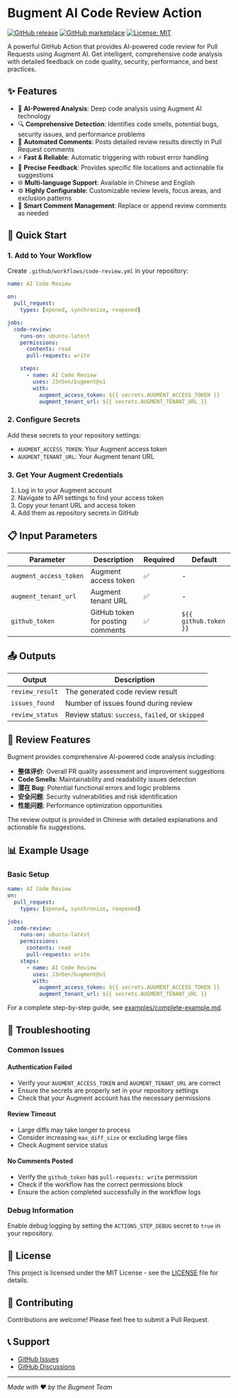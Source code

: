 # Bugment AI Code Review Action

[![GitHub release](https://img.shields.io/github/release/J3n5en/bugment.svg)](https://github.com/J3n5en/bugment/releases)
[![GitHub marketplace](https://img.shields.io/badge/marketplace-bugment--ai--code--review-blue?logo=github)](https://github.com/marketplace/actions/bugment-ai-code-review)
[![License: MIT](https://img.shields.io/badge/License-MIT-yellow.svg)](https://opensource.org/licenses/MIT)

A powerful GitHub Action that provides AI-powered code review for Pull Requests using Augment AI. Get intelligent, comprehensive code analysis with detailed feedback on code quality, security, performance, and best practices.

## ✨ Features

- 🤖 **AI-Powered Analysis**: Deep code analysis using Augment AI technology
- 🔍 **Comprehensive Detection**: Identifies code smells, potential bugs, security issues, and performance problems
- 📝 **Automated Comments**: Posts detailed review results directly in Pull Request comments
- ⚡ **Fast & Reliable**: Automatic triggering with robust error handling
- 🎯 **Precise Feedback**: Provides specific file locations and actionable fix suggestions
- 🌐 **Multi-language Support**: Available in Chinese and English
- ⚙️ **Highly Configurable**: Customizable review levels, focus areas, and exclusion patterns
- 🔄 **Smart Comment Management**: Replace or append review comments as needed

## 🚀 Quick Start

### 1. Add to Your Workflow

Create `.github/workflows/code-review.yml` in your repository:

```yaml
name: AI Code Review

on:
  pull_request:
    types: [opened, synchronize, reopened]

jobs:
  code-review:
    runs-on: ubuntu-latest
    permissions:
      contents: read
      pull-requests: write

    steps:
      - name: AI Code Review
        uses: J3n5en/bugment@v1
        with:
          augment_access_token: ${{ secrets.AUGMENT_ACCESS_TOKEN }}
          augment_tenant_url: ${{ secrets.AUGMENT_TENANT_URL }}
```

### 2. Configure Secrets

Add these secrets to your repository settings:

- `AUGMENT_ACCESS_TOKEN`: Your Augment access token
- `AUGMENT_TENANT_URL`: Your Augment tenant URL

### 3. Get Your Augment Credentials

1. Log in to your Augment account
2. Navigate to API settings to find your access token
3. Copy your tenant URL and access token
4. Add them as repository secrets in GitHub

## 📋 Input Parameters

| Parameter              | Description                       | Required | Default               |
| ---------------------- | --------------------------------- | -------- | --------------------- |
| `augment_access_token` | Augment access token              | ✅       | -                     |
| `augment_tenant_url`   | Augment tenant URL                | ✅       | -                     |
| `github_token`         | GitHub token for posting comments | ✅       | `${{ github.token }}` |

## 📤 Outputs

| Output          | Description                                      |
| --------------- | ------------------------------------------------ |
| `review_result` | The generated code review result                 |
| `issues_found`  | Number of issues found during review             |
| `review_status` | Review status: `success`, `failed`, or `skipped` |

## 🎯 Review Features

Bugment provides comprehensive AI-powered code analysis including:

- **整体评价**: Overall PR quality assessment and improvement suggestions
- **Code Smells**: Maintainability and readability issues detection
- **潜在 Bug**: Potential functional errors and logic problems
- **安全问题**: Security vulnerabilities and risk identification
- **性能问题**: Performance optimization opportunities

The review output is provided in Chinese with detailed explanations and actionable fix suggestions.

## 📊 Example Usage

### Basic Setup

```yaml
name: AI Code Review
on:
  pull_request:
    types: [opened, synchronize, reopened]

jobs:
  code-review:
    runs-on: ubuntu-latest
    permissions:
      contents: read
      pull-requests: write
    steps:
      - name: AI Code Review
        uses: J3n5en/bugment@v1
        with:
          augment_access_token: ${{ secrets.AUGMENT_ACCESS_TOKEN }}
          augment_tenant_url: ${{ secrets.AUGMENT_TENANT_URL }}
```

For a complete step-by-step guide, see [examples/complete-example.md](examples/complete-example.md).

## 🔧 Troubleshooting

### Common Issues

#### Authentication Failed

- Verify your `AUGMENT_ACCESS_TOKEN` and `AUGMENT_TENANT_URL` are correct
- Ensure the secrets are properly set in your repository settings
- Check that your Augment account has the necessary permissions

#### Review Timeout

- Large diffs may take longer to process
- Consider increasing `max_diff_size` or excluding large files
- Check Augment service status

#### No Comments Posted

- Verify the `github_token` has `pull-requests: write` permission
- Check if the workflow has the correct permissions block
- Ensure the action completed successfully in the workflow logs

### Debug Information

Enable debug logging by setting the `ACTIONS_STEP_DEBUG` secret to `true` in your repository.

## 📝 License

This project is licensed under the MIT License - see the [LICENSE](LICENSE) file for details.

## 🤝 Contributing

Contributions are welcome! Please feel free to submit a Pull Request.

## 📞 Support

- [GitHub Issues](https://github.com/J3n5en/bugment/issues)
- [GitHub Discussions](https://github.com/J3n5en/bugment/discussions)

---

_Made with ❤️ by the Bugment Team_

